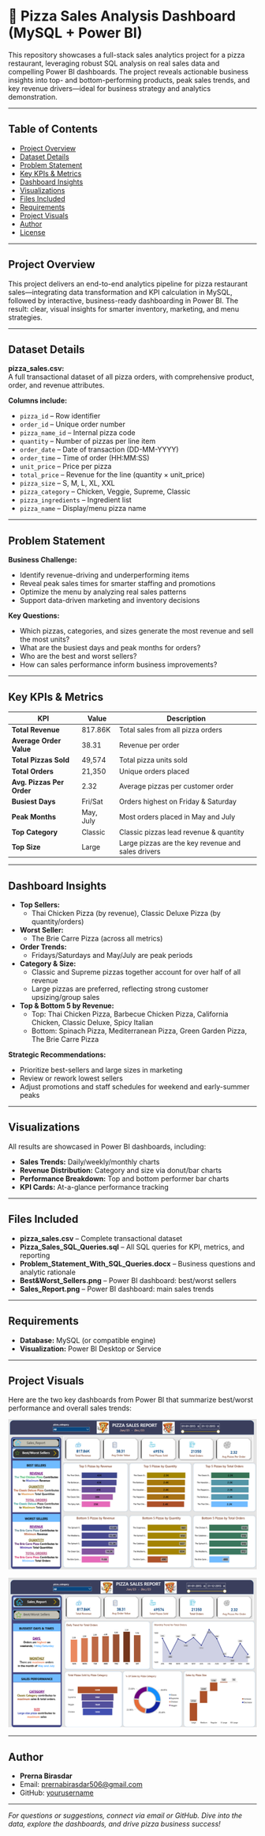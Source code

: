 # 🍕 Pizza Sales Analysis Dashboard (MySQL + Power BI)

This repository showcases a full-stack sales analytics project for a pizza restaurant, leveraging robust SQL analysis on real sales data and compelling Power BI dashboards. The project reveals actionable business insights into top- and bottom-performing products, peak sales trends, and key revenue drivers—ideal for business strategy and analytics demonstration.

---

## Table of Contents

- [Project Overview](#project-overview)
- [Dataset Details](#dataset-details)
- [Problem Statement](#problem-statement)
- [Key KPIs & Metrics](#key-kpis--metrics)
- [Dashboard Insights](#dashboard-insights)
- [Visualizations](#visualizations)
- [Files Included](#files-included)
- [Requirements](#requirements)
- [Project Visuals](#project-visuals)
- [Author](#author)
- [License](#license)

---

## Project Overview

This project delivers an end-to-end analytics pipeline for pizza restaurant sales—integrating data transformation and KPI calculation in MySQL, followed by interactive, business-ready dashboarding in Power BI. The result: clear, visual insights for smarter inventory, marketing, and menu strategies.

---

## Dataset Details

**pizza_sales.csv:**  
A full transactional dataset of all pizza orders, with comprehensive product, order, and revenue attributes.

**Columns include:**
- `pizza_id` – Row identifier  
- `order_id` – Unique order number  
- `pizza_name_id` – Internal pizza code  
- `quantity` – Number of pizzas per line item  
- `order_date` – Date of transaction (DD-MM-YYYY)  
- `order_time` – Time of order (HH:MM:SS)  
- `unit_price` – Price per pizza  
- `total_price` – Revenue for the line (quantity × unit_price)  
- `pizza_size` – S, M, L, XL, XXL  
- `pizza_category` – Chicken, Veggie, Supreme, Classic  
- `pizza_ingredients` – Ingredient list  
- `pizza_name` – Display/menu pizza name  

---

## Problem Statement

**Business Challenge:**  
- Identify revenue-driving and underperforming items  
- Reveal peak sales times for smarter staffing and promotions  
- Optimize the menu by analyzing real sales patterns  
- Support data-driven marketing and inventory decisions  

**Key Questions:**  
- Which pizzas, categories, and sizes generate the most revenue and sell the most units?  
- What are the busiest days and peak months for orders?  
- Who are the best and worst sellers?  
- How can sales performance inform business improvements?  

---

## Key KPIs & Metrics

| KPI                       | Value      | Description                                               |
|---------------------------|------------|-----------------------------------------------------------|
| **Total Revenue**         | 817.86K    | Total sales from all pizza orders                         |
| **Average Order Value**   | 38.31      | Revenue per order                                         |
| **Total Pizzas Sold**     | 49,574     | Total pizza units sold                                    |
| **Total Orders**          | 21,350     | Unique orders placed                                      |
| **Avg. Pizzas Per Order** | 2.32       | Average pizzas per customer order                         |
| **Busiest Days**          | Fri/Sat    | Orders highest on Friday & Saturday                       |
| **Peak Months**           | May, July  | Most orders placed in May and July                        |
| **Top Category**          | Classic    | Classic pizzas lead revenue & quantity                    |
| **Top Size**              | Large      | Large pizzas are the key revenue and sales drivers        |

---

## Dashboard Insights

- **Top Sellers:**  
  - Thai Chicken Pizza (by revenue), Classic Deluxe Pizza (by quantity/orders)
- **Worst Seller:**  
  - The Brie Carre Pizza (across all metrics)
- **Order Trends:**  
  - Fridays/Saturdays and May/July are peak periods
- **Category & Size:**  
  - Classic and Supreme pizzas together account for over half of all revenue  
  - Large pizzas are preferred, reflecting strong customer upsizing/group sales
- **Top & Bottom 5 by Revenue:**  
  - Top: Thai Chicken Pizza, Barbecue Chicken Pizza, California Chicken, Classic Deluxe, Spicy Italian  
  - Bottom: Spinach Pizza, Mediterranean Pizza, Green Garden Pizza, The Brie Carre Pizza

**Strategic Recommendations:**  
- Prioritize best-sellers and large sizes in marketing  
- Review or rework lowest sellers  
- Adjust promotions and staff schedules for weekend and early-summer peaks  

---

## Visualizations

All results are showcased in Power BI dashboards, including:
- **Sales Trends:** Daily/weekly/monthly charts
- **Revenue Distribution:** Category and size via donut/bar charts
- **Performance Breakdown:** Top and bottom performer bar charts
- **KPI Cards:** At-a-glance performance tracking

---

## Files Included

- **pizza_sales.csv** – Complete transactional dataset  
- **Pizza_Sales_SQL_Queries.sql** – All SQL queries for KPI, metrics, and reporting  
- **Problem_Statement_With_SQL_Queries.docx** – Business questions and analytic rationale  
- **Best&Worst_Sellers.png** – Power BI dashboard: best/worst sellers  
- **Sales_Report.png** – Power BI dashboard: main sales trends  

---

## Requirements

- **Database:** MySQL (or compatible engine)
- **Visualization:** Power BI Desktop or Service

---

## Project Visuals

Here are the two key dashboards from Power BI that summarize best/worst performance and overall sales trends:

![Best & Worst Sellers Dashboard](Best&Worst_Sellers.png)

![Sales Report Dashboard](Sales_Report.png)

---

## Author

- **Prerna Birasdar**  
- Email: prernabirasdar506@gmail.com 
- GitHub: [yourusername](https://github.com/yourusername)

---


*For questions or suggestions, connect via email or GitHub. Dive into the data, explore the dashboards, and drive pizza business success!*
